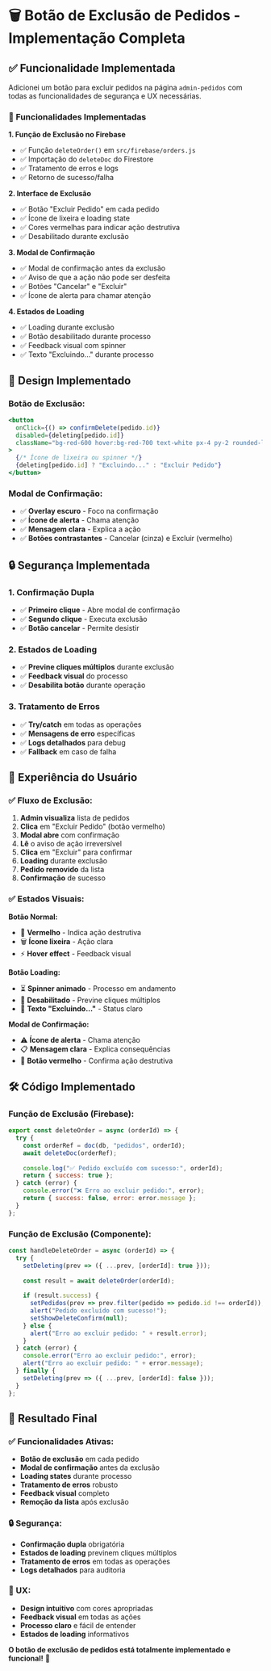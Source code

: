 # 🗑️ Botão de Exclusão de Pedidos - Implementação Completa

## ✅ **Funcionalidade Implementada**

Adicionei um botão para excluir pedidos na página `admin-pedidos` com todas as funcionalidades de segurança e UX necessárias.

### **🔧 Funcionalidades Implementadas**

**1. Função de Exclusão no Firebase**
- ✅ Função `deleteOrder()` em `src/firebase/orders.js`
- ✅ Importação do `deleteDoc` do Firestore
- ✅ Tratamento de erros e logs
- ✅ Retorno de sucesso/falha

**2. Interface de Exclusão**
- ✅ Botão "Excluir Pedido" em cada pedido
- ✅ Ícone de lixeira e loading state
- ✅ Cores vermelhas para indicar ação destrutiva
- ✅ Desabilitado durante exclusão

**3. Modal de Confirmação**
- ✅ Modal de confirmação antes da exclusão
- ✅ Aviso de que a ação não pode ser desfeita
- ✅ Botões "Cancelar" e "Excluir"
- ✅ Ícone de alerta para chamar atenção

**4. Estados de Loading**
- ✅ Loading durante exclusão
- ✅ Botão desabilitado durante processo
- ✅ Feedback visual com spinner
- ✅ Texto "Excluindo..." durante processo

## 🎨 **Design Implementado**

### **Botão de Exclusão:**
```jsx
<button
  onClick={() => confirmDelete(pedido.id)}
  disabled={deleting[pedido.id]}
  className="bg-red-600 hover:bg-red-700 text-white px-4 py-2 rounded-lg text-sm font-medium transition-colors disabled:opacity-50 disabled:cursor-not-allowed flex items-center gap-2"
>
  {/* Ícone de lixeira ou spinner */}
  {deleting[pedido.id] ? "Excluindo..." : "Excluir Pedido"}
</button>
```

### **Modal de Confirmação:**
- ✅ **Overlay escuro** - Foco na confirmação
- ✅ **Ícone de alerta** - Chama atenção
- ✅ **Mensagem clara** - Explica a ação
- ✅ **Botões contrastantes** - Cancelar (cinza) e Excluir (vermelho)

## 🔒 **Segurança Implementada**

### **1. Confirmação Dupla**
- ✅ **Primeiro clique** - Abre modal de confirmação
- ✅ **Segundo clique** - Executa exclusão
- ✅ **Botão cancelar** - Permite desistir

### **2. Estados de Loading**
- ✅ **Previne cliques múltiplos** durante exclusão
- ✅ **Feedback visual** do processo
- ✅ **Desabilita botão** durante operação

### **3. Tratamento de Erros**
- ✅ **Try/catch** em todas as operações
- ✅ **Mensagens de erro** específicas
- ✅ **Logs detalhados** para debug
- ✅ **Fallback** em caso de falha

## 📱 **Experiência do Usuário**

### **✅ Fluxo de Exclusão:**

1. **Admin visualiza** lista de pedidos
2. **Clica** em "Excluir Pedido" (botão vermelho)
3. **Modal abre** com confirmação
4. **Lê** o aviso de ação irreversível
5. **Clica** em "Excluir" para confirmar
6. **Loading** durante exclusão
7. **Pedido removido** da lista
8. **Confirmação** de sucesso

### **✅ Estados Visuais:**

**Botão Normal:**
- 🔴 **Vermelho** - Indica ação destrutiva
- 🗑️ **Ícone lixeira** - Ação clara
- ⚡ **Hover effect** - Feedback visual

**Botão Loading:**
- ⏳ **Spinner animado** - Processo em andamento
- 🚫 **Desabilitado** - Previne cliques múltiplos
- 📝 **Texto "Excluindo..."** - Status claro

**Modal de Confirmação:**
- ⚠️ **Ícone de alerta** - Chama atenção
- 📋 **Mensagem clara** - Explica consequências
- 🔴 **Botão vermelho** - Confirma ação destrutiva

## 🛠️ **Código Implementado**

### **Função de Exclusão (Firebase):**
```javascript
export const deleteOrder = async (orderId) => {
  try {
    const orderRef = doc(db, "pedidos", orderId);
    await deleteDoc(orderRef);
    
    console.log("✅ Pedido excluído com sucesso:", orderId);
    return { success: true };
  } catch (error) {
    console.error("❌ Erro ao excluir pedido:", error);
    return { success: false, error: error.message };
  }
};
```

### **Função de Exclusão (Componente):**
```javascript
const handleDeleteOrder = async (orderId) => {
  try {
    setDeleting(prev => ({ ...prev, [orderId]: true }));
    
    const result = await deleteOrder(orderId);
    
    if (result.success) {
      setPedidos(prev => prev.filter(pedido => pedido.id !== orderId));
      alert("Pedido excluído com sucesso!");
      setShowDeleteConfirm(null);
    } else {
      alert("Erro ao excluir pedido: " + result.error);
    }
  } catch (error) {
    console.error("Erro ao excluir pedido:", error);
    alert("Erro ao excluir pedido: " + error.message);
  } finally {
    setDeleting(prev => ({ ...prev, [orderId]: false }));
  }
};
```

## 🎯 **Resultado Final**

### **✅ Funcionalidades Ativas:**
- **Botão de exclusão** em cada pedido
- **Modal de confirmação** antes da exclusão
- **Loading states** durante processo
- **Tratamento de erros** robusto
- **Feedback visual** completo
- **Remoção da lista** após exclusão

### **🔒 Segurança:**
- **Confirmação dupla** obrigatória
- **Estados de loading** previnem cliques múltiplos
- **Tratamento de erros** em todas as operações
- **Logs detalhados** para auditoria

### **📱 UX:**
- **Design intuitivo** com cores apropriadas
- **Feedback visual** em todas as ações
- **Processo claro** e fácil de entender
- **Estados de loading** informativos

**O botão de exclusão de pedidos está totalmente implementado e funcional!** 🎉
